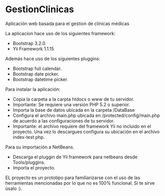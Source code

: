 GestionClinicas
===============

Aplicación web basada para el gestion de clínicas médicas

La aplicacion hace uso de los siguientes framework:
- Bootstrap 3.2.0
- Yii Framework 1.1.15

Además hace uso de los siguientes pluggins:
- Bootstrap full calendar.
- Bootstrap date picker.
- Bootstrap datetime picker.

Para instalar la aplicación:

- Copia la carpeta a la carpta htdocs o www de tu servidor.
- Importante: Se requiere una versión PHP 5.2 o superior.
- Importa la base de datos ubicada en la carpeta /DataBase
- Configura el archivo main.php ubicada en /protected/config/main.php de acuerdo a las configuraciones de tu servidor.
- Importante: el archivo requiere del framework Yii no incluido en el proyecto. Una vez lo descargues configura su ubicación en el archivo index-test.php.

Para su importación a NetBeans.

- Descarga el pluggin de Yii framework para netbeans desde Tools/pluggins.
- Importa el proyecto.

EL proyecto es un prototipo para familiarizarse con el uso de las herramientas mencionadas por lo que no es 100% funcional. Si te sirve úsalo :).
